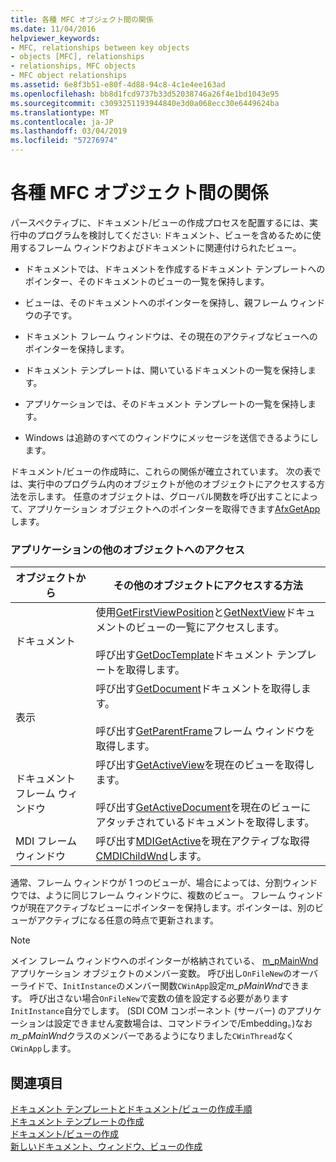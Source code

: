 ```yaml
---
title: 各種 MFC オブジェクト間の関係
ms.date: 11/04/2016
helpviewer_keywords:
- MFC, relationships between key objects
- objects [MFC], relationships
- relationships, MFC objects
- MFC object relationships
ms.assetid: 6e8f3b51-e80f-4d88-94c8-4c1e4ee163ad
ms.openlocfilehash: bb8d1fcd9737b33d52038746a26f4e1bd1043e95
ms.sourcegitcommit: c3093251193944840e3d0a068ecc30e6449624ba
ms.translationtype: MT
ms.contentlocale: ja-JP
ms.lasthandoff: 03/04/2019
ms.locfileid: "57276974"
---
```

# <a name="relationships-among-mfc-objects"></a>各種 MFC オブジェクト間の関係

パースペクティブに、ドキュメント/ビューの作成プロセスを配置するには、実行中のプログラムを検討してください: ドキュメント、ビューを含めるために使用するフレーム ウィンドウおよびドキュメントに関連付けられたビュー。

- ドキュメントでは、ドキュメントを作成するドキュメント テンプレートへのポインター、そのドキュメントのビューの一覧を保持します。

- ビューは、そのドキュメントへのポインターを保持し、親フレーム ウィンドウの子です。

- ドキュメント フレーム ウィンドウは、その現在のアクティブなビューへのポインターを保持します。

- ドキュメント テンプレートは、開いているドキュメントの一覧を保持します。

- アプリケーションでは、そのドキュメント テンプレートの一覧を保持します。

- Windows は追跡のすべてのウィンドウにメッセージを送信できるようにします。

ドキュメント/ビューの作成時に、これらの関係が確立されています。 次の表では、実行中のプログラム内のオブジェクトが他のオブジェクトにアクセスする方法を示します。 任意のオブジェクトは、グローバル関数を呼び出すことによって、アプリケーション オブジェクトへのポインターを取得できます[AfxGetApp](../mfc/reference/application-information-and-management.md#afxgetapp)します。

### <a name="gaining-access-to-other-objects-in-your-application"></a>アプリケーションの他のオブジェクトへのアクセス

|オブジェクトから|その他のオブジェクトにアクセスする方法|
|-----------------|---------------------------------|
|ドキュメント|使用[GetFirstViewPosition](../mfc/reference/cdocument-class.md#getfirstviewposition)と[GetNextView](../mfc/reference/cdocument-class.md#getnextview)ドキュメントのビューの一覧にアクセスします。<br /><br /> 呼び出す[GetDocTemplate](../mfc/reference/cdocument-class.md#getdoctemplate)ドキュメント テンプレートを取得します。|
|表示|呼び出す[GetDocument](../mfc/reference/cview-class.md#getdocument)ドキュメントを取得します。<br /><br /> 呼び出す[GetParentFrame](../mfc/reference/cwnd-class.md#getparentframe)フレーム ウィンドウを取得します。|
|ドキュメント フレーム ウィンドウ|呼び出す[GetActiveView](../mfc/reference/cframewnd-class.md#getactiveview)を現在のビューを取得します。<br /><br /> 呼び出す[GetActiveDocument](../mfc/reference/cframewnd-class.md#getactivedocument)を現在のビューにアタッチされているドキュメントを取得します。|
|MDI フレーム ウィンドウ|呼び出す[MDIGetActive](../mfc/reference/cmdiframewnd-class.md#mdigetactive)を現在アクティブな取得[CMDIChildWnd](../mfc/reference/cmdichildwnd-class.md)します。|

通常、フレーム ウィンドウが 1 つのビューが、場合によっては、分割ウィンドウでは、ように同じフレーム ウィンドウに、複数のビュー。 フレーム ウィンドウが現在アクティブなビューにポインターを保持します。ポインターは、別のビューがアクティブになる任意の時点で更新されます。

> [!NOTE]
>  メイン フレーム ウィンドウへのポインターが格納されている、 [m_pMainWnd](../mfc/reference/cwinthread-class.md#m_pmainwnd)アプリケーション オブジェクトのメンバー変数。 呼び出し`OnFileNew`のオーバーライドで、`InitInstance`のメンバー関数`CWinApp`設定*m_pMainWnd*できます。 呼び出さない場合`OnFileNew`で変数の値を設定する必要があります`InitInstance`自分でします。 (SDI COM コンポーネント (サーバー) のアプリケーションは設定できません変数場合は、コマンドラインで/Embedding。)なお*m_pMainWnd*クラスのメンバーであるようになりました`CWinThread`なく`CWinApp`します。

## <a name="see-also"></a>関連項目

[ドキュメント テンプレートとドキュメント/ビューの作成手順](../mfc/document-templates-and-the-document-view-creation-process.md)<br/>
[ドキュメント テンプレートの作成](../mfc/document-template-creation.md)<br/>
[ドキュメント/ビューの作成](../mfc/document-view-creation.md)<br/>
[新しいドキュメント、ウィンドウ、ビューの作成](../mfc/creating-new-documents-windows-and-views.md)
